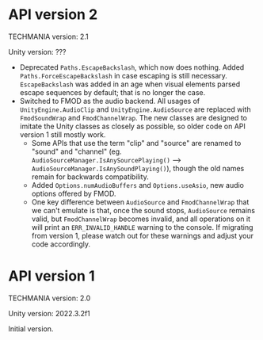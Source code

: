# API version 2

TECHMANIA version: 2.1

Unity version: ???

* Deprecated `Paths.EscapeBackslash`, which now does nothing. Added `Paths.ForceEscapeBackslash` in case escaping is still necessary. `EscapeBackslash` was added in an age when visual elements parsed escape sequences by default; that is no longer the case.
* Switched to FMOD as the audio backend. All usages of `UnityEngine.AudioClip` and `UnityEngine.AudioSource` are replaced with `FmodSoundWrap` and `FmodChannelWrap`. The new classes are designed to imitate the Unity classes as closely as possible, so older code on API version 1 still mostly work.
    * Some APIs that use the term "clip" and "source" are renamed to "sound" and "channel" (eg. `AudioSourceManager.IsAnySourcePlaying()` --> `AudioSourceManager.IsAnySoundPlaying()`), though the old names remain for backwards compatibility.
    * Added `Options.numAudioBuffers` and `Options.useAsio`, new audio options offered by FMOD. 
    * One key difference between `AudioSource` and `FmodChannelWrap` that we can't emulate is that, once the sound stops, `AudioSource` remains valid, but `FmodChannelWrap` becomes invalid, and all operations on it will print an `ERR_INVALID_HANDLE` warning to the console. If migrating from version 1, please watch out for these warnings and adjust your code accordingly.

# API version 1

TECHMANIA version: 2.0

Unity version: 2022.3.2f1

Initial version.
